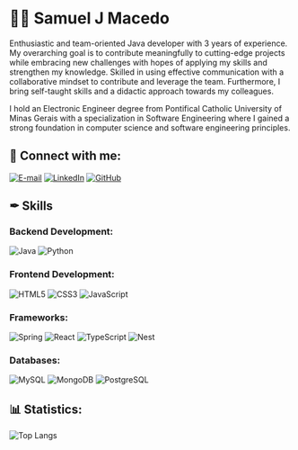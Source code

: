 # 👨‍🏭 Samuel J Macedo

Enthusiastic and team-oriented Java developer with 3 years of experience. My overarching goal is to contribute meaningfully to cutting-edge projects while embracing new challenges with hopes of applying my skills and strengthen my knowledge. Skilled in using effective communication with a collaborative mindset to contribute and leverage the team. Furthermore, I bring self-taught skills and a didactic approach towards my colleagues.

I hold an Electronic Engineer degree from Pontifical Catholic University of Minas Gerais with a specialization in Software Engineering where I gained a strong foundation in computer science and software engineering principles.

## 🔗 Connect with me:
[![E-mail](https://img.shields.io/badge/-Email-000?style=for-the-badge&logo=microsoft-outlook&logoColor=007BFF)](mailto:samueljmacedo@outlook.com)
[![LinkedIn](https://img.shields.io/badge/LinkedIn-0077B5?style=for-the-badge&logo=linkedin&logoColor=white)](https://www.linkedin.com/in/samuel-jmacedo/)
[![GitHub](https://img.shields.io/badge/GitHub-100000?style=for-the-badge&logo=github&logoColor=white)](https://github.com/samueljmacedo)

## ✒ Skills
### Backend Development:
![Java](https://img.shields.io/badge/java-%23ED8B00.svg?style=for-the-badge&logo=openjdk&logoColor=white)
![Python](https://img.shields.io/badge/python-3670A0?style=for-the-badge&logo=python&logoColor=ffdd54)

### Frontend Development:
![HTML5](https://img.shields.io/badge/HTML-000?style=for-the-badge&logo=html5&logoColor=30A3DC)
![CSS3](https://img.shields.io/badge/CSS3-000?style=for-the-badge&logo=css3&logoColor=E94D5F)
![JavaScript](https://img.shields.io/badge/JavaScript-F7DF1E?style=for-the-badge&logo=javascript&logoColor=black)

### Frameworks:
![Spring](https://img.shields.io/badge/spring-%236DB33F.svg?style=for-the-badge&logo=spring&logoColor=white)
![React](https://img.shields.io/badge/React-20232A?style=for-the-badge&logo=react&logoColor=61DAFB)
![TypeScript](https://img.shields.io/badge/TypeScript-007ACC?style=for-the-badge&logo=typescript&logoColor=white)
![Nest](https://img.shields.io/badge/nestjs-%23E0234E.svg?style=for-the-badge&logo=nestjs&logoColor=white)

### Databases:
![MySQL](https://img.shields.io/badge/MySQL-00000F?style=for-the-badge&logo=mysql&logoColor=white)
![MongoDB](https://img.shields.io/badge/MongoDB-%234ea94b.svg?style=for-the-badge&logo=mongodb&logoColor=white)
![PostgreSQL](https://img.shields.io/badge/PostgreSQL-000?style=for-the-badge&logo=postgresql)

## 📊 Statistics:
![Top Langs](https://github-readme-stats-git-masterrstaa-rickstaa.vercel.app/api/top-langs/?username=samueljmacedo&layout=compact&bg_color=000&border_color=30A3DC&title_color=E94D5F&text_color=FFF)
